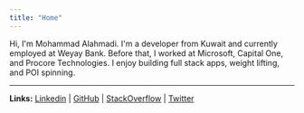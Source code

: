 ```yaml
---
title: "Home"
---
```


Hi, I'm Mohammad Alahmadi. I'm a developer from Kuwait and currently employed at Weyay Bank. Before that, I worked at Microsoft, Capital One, and Procore Technologies. I enjoy building full stack apps, weight lifting, and POI spinning.

---

**Links:** [Linkedin](https://www.linkedin.com/in/mohammad91/) | [GitHub](https://github.com/AlahmadiQ8) | [StackOverflow](https://stackoverflow.com/users/5431968/mmohammad) | [Twitter](https://twitter.com/MAlahmadiQ8)
